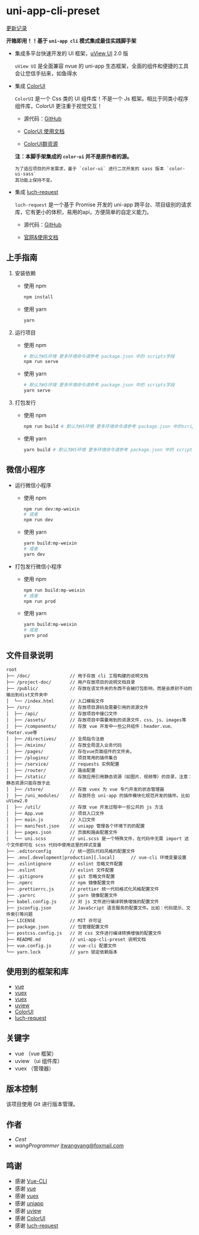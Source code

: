 
# uni-app-cli-preset

[更新记录](./doc/CHANGELOG.md)

**开箱即用！！基于 ```uni-app cli``` 模式集成最佳实践脚手架**

- 集成多平台快速开发的 UI 框架，[uView UI](https://www.uviewui.com) 2.0 版

  `uView UI` 是全面兼容 nvue 的 uni-app 生态框架，全面的组件和便捷的工具会让您信手拈来，如鱼得水

- 集成 [ColorUI](https://github.com/weilanwl/ColorUI)

  `ColorUI` 是一个 Css 类的 UI 组件库！不是一个 Js 框架。相比于同类小程序组件库，ColorUI 更注重于视觉交互！
  
  - 源代码：[GitHub](https://github.com/weilanwl/ColorUI)

  - [ColorUI 使用文档]('http://docs.xzeu.com/#/info/%E5%BF%AB%E9%80%9F%E5%BC%80%E5%A7%8B/%E5%BF%AB%E9%80%9F%E5%B8%83%E7%BD%B2')

  - [ColorUI群资源](https://www.yuque.com/colorui)

  **注：本脚手架集成的 `color-ui` 并不是原作者的源。**
  
      为了适应项目的开发需求，基于 `color-ui` 进行二次开发的 sass 版本 `color-ui-sass`
      其功能上保持不变。

- 集成 [luch-request](https://github.com/lei-mu/luch-request)
  
  `luch-request` 是一个基于 Promise 开发的 uni-app 跨平台、项目级别的请求库，它有更小的体积，易用的api，方便简单的自定义能力。

  - 源代码：[GitHub](https://github.com/lei-mu/luch-request)

  - [官网&使用文档]('https://www.quanzhan.co/luch-request/')

## 上手指南

1. 安装依赖

   - 使用 npm

      ```bash
      npm install
      ```

    - 使用 yarn

      ```bash
      yarn
      ```

2. 运行项目

    - 使用 npm

      ```bash
      # 默认为H5环境 更多环境命令请参考 package.json 中的 scripts字段
      npm run serve 
      ```

    - 使用 yarn

      ```bash
      # 默认为H5环境 更多环境命令请参考 package.json 中的 scripts字段
      yarn serve 
      ```

3. 打包发行

    - 使用 npm

      ```bash
      npm run build # 默认为H5环境 更多环境命令请参考 package.json 中的scripts字段
      ```

    - 使用 yarn

      ```bash
      yarn build # 默认为H5环境 更多环境命令请参考 package.json 中的 scripts字段
      ```

## 微信小程序

- 运行微信小程序

  - 使用 npm

    ```bash
    npm run dev:mp-weixin
    # 或者
    npm run dev
    ```

  - 使用 yarn

    ```bash
    yarn build:mp-weixin
    # 或者
    yarn dev
    ```

- 打包发行微信小程序

  - 使用 npm

    ```bash
    npm run build:mp-weixin
    # 或者
    npm run prod  
    ```

  - 使用 yarn

    ```bash
    yarn build:mp-weixin
    # 或者
    yarn prod  
      ```

## 文件目录说明

```tree
root
├── /doc/               // 用于存放 cli 工程构建的说明文档 
├── /project-doc/       // 用户存放项目的说明文档目录
├── /public/            // 存放在该文件夹的东西不会被打包影响，而是会原封不动的输出到dist文件夹中
│  └── /index.html      // 入口模板文件
├── /src/               // 存放项目源码及需要引用的资源文件
│  ├── /api/            // 存放项目中接口文件
│  ├── /assets/         // 存放项目中需要用到的资源文件，css、js、images等
│  ├── /components/     // 存放 vue 开发中一些公共组件：header.vue、footer.vue等
│  ├── /directives/     // 全局指令注册
│  ├── /mixins/         // 存放全局混入业务代码
│  ├── /pages/          // 存在vue页面组件的文件夹。
│  ├── /plugins/        // 项目常用的插件集合
│  ├── /service/        // requests 实例配置
│  ├── /router/         // 路由配置
│  ├── /static/         // 存放应用引用静态资源（如图片、视频等）的目录，注意：静态资源只能存放于此
│  ├── /store/          // 存放 vuex 为 vue 专门开发的状态管理器
│  ├── /uni_modules/    // 存放符合 uni-app 的插件模块化规范开发的插件。比如 uView2.0
│  ├── /util/           // 存放 vue 开发过程中一些公共的 js 方法
│  ├── App.vue          // 项目入口文件
│  ├── main.js          // 入口文件
│  ├── manifest.json    // uniapp 管理各个环境下的的配置
│  ├── pages.json       // 页面和路由配置文件
│  └── uni.scss         // uni.scss 是一个特殊文件，在代码中无需 import 这个文件即可在 scss 代码中使用这里的样式变量
├── .editorconfig       // 统一团队代码风格的配置文件
├── .env[.development|production][.local]      // vue-cli 环境变量设置
├── .eslintignore       // eslint 忽略文件配置
├── .eslint             // eslint 文件配置
├── .gitignore          // git 忽略文件配置
├── .npmrc              // npm 镜像配置文件
├── .prettierrc.js      // prettier 统一代码格式化风格配置文件
├── .yarnrc             // yarn 镜像配置文件
├── babel.config.js     // 对 js 文件进行编译转换增强的配置文件
├── jsconfig.json       // JavaScript 语言服务的配置文件。比如：代码提示、文件索引等问题
├── LICENSE             // MIT 许可证
├── package.json        // 包管理配置文件
├── postcss.config.js   // 对 css 文件进行编译转换增强的配置文件
├── README.md           // uni-app-cli-preset 说明文档 
├── vue.config.js       // vue-cli 配置文件
└── yarn.lock           // yarn 锁定依赖版本
```

## 使用到的框架和库

- [vue](https://cn.vuejs.org/)
- [vuex](https://vuex.vuejs.org/zh/)
- [vuex](https://vuex.vuejs.org/zh/)
- [uview](https://www.uviewui.com/)
- [ColorUI](https://github.com/weilanwl/ColorUI)
- [luch-request](https://github.com/lei-mu/luch-request)

## 关键字

- vue （vue 框架）
- uview （ui 组件库）
- vuex （管理器）

## 版本控制

  该项目使用 Git 进行版本管理。

## 作者

- _Cest_
- _wangProgrammer_ itwangyang@foxmail.com

## 鸣谢

- 感谢 [Vue-CLI](https://cli.vuejs.org)
- 感谢 [vue](https://cn.vuejs.org/)
- 感谢 [vuex](https://vuex.vuejs.org/zh/)
- 感谢 [uniapp](https://uniapp.dcloud.io/)
- 感谢 [uview](https://www.uviewui.com/)
- 感谢 [ColorUI](https://github.com/weilanwl/ColorUI)
- 感谢 [luch-request](https://github.com/lei-mu/luch-request)
